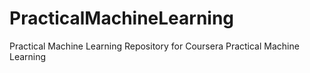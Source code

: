 PracticalMachineLearning
========================

Practical Machine Learning Repository for Coursera Practical Machine Learning
